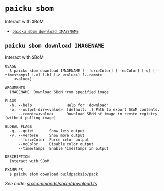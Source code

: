 `paicku sbom`
=============

Interact with SBoM

* [`paicku sbom download IMAGENAME`](#paicku-sbom-download-imagename)

## `paicku sbom download IMAGENAME`

Interact with SBoM

```
USAGE
  $ paicku sbom download IMAGENAME [--forceColor] [--noColor] [-q] [--timestamps] [-v] [-h] [-o <value>] [--remote
    <value>]

ARGUMENTS
  IMAGENAME  Download SBoM from specified image

FLAGS
  -h, --help                Help for 'download'
  -o, --output-dir=<value>  [default: .] Path to export SBoM contents.
      --remote=<value>      Download SBoM of image in remote registry (without pulling image)

GLOBAL FLAGS
  -q, --quiet       Show less output
  -v, --verbose     Show more output
      --forceColor  Force color output
      --noColor     Disable color output
      --timestamps  Enable timestamps in output

DESCRIPTION
  Interact with SBoM

EXAMPLES
  $ paicku sbom download buildpacksio/pack
```

_See code: [src/commands/sbom/download.ts](https://github.com/nodeshift/nodeshift/blob/v0.0.1/src/commands/sbom/download.ts)_
